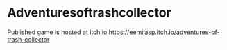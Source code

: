 # Adventuresoftrashcollector

Published game is hosted at itch.io
https://eemilasp.itch.io/adventures-of-trash-collector
